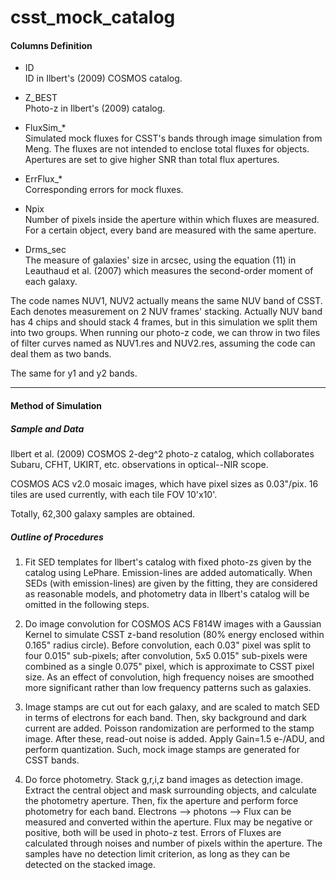 # csst_mock_catalog

#### Columns Definition

- ID  
  ID in Ilbert's (2009) COSMOS catalog.

- Z_BEST  
  Photo-z in Ilbert's (2009) catalog.

- FluxSim_*  
  Simulated mock fluxes for CSST's bands through image simulation from Meng. The fluxes are not intended to enclose total fluxes for objects. Apertures are set to give higher SNR than total flux apertures.

- ErrFlux_*  
  Corresponding errors for mock fluxes.

- Npix  
  Number of pixels inside the aperture within which fluxes are measured. For a certain object, every band are measured with the same aperture.

- Drms_sec  
  The measure of galaxies' size in arcsec, using the equation (11) in Leauthaud et al. (2007) which measures the second-order moment of each galaxy.

The code names NUV1, NUV2 actually means the same NUV band of CSST. Each denotes measurement on 2 NUV frames' stacking. Actually NUV band has 4 chips and should stack 4 frames, but in this simulation we split them into two groups. When running our photo-z code, we can throw in two files of filter curves named as NUV1.res and NUV2.res, assuming the code can deal them as two bands.

The same for y1 and y2 bands.

-----------

#### Method of Simulation

##### Sample and Data  

Ilbert et al. (2009) COSMOS 2-deg^2 photo-z catalog, which collaborates Subaru, CFHT, UKIRT, etc. observations in optical--NIR scope.

COSMOS ACS v2.0 mosaic images, which have pixel sizes as 0.03"/pix. 16 tiles are used currently, with each tile FOV 10'x10'. 

Totally, 62,300 galaxy samples are obtained.



##### Outline of Procedures

1. Fit SED templates for Ilbert's catalog with fixed photo-zs given by the catalog using LePhare. Emission-lines are added automatically. When SEDs (with emission-lines) are given by the fitting, they are considered as reasonable models, and photometry data in Ilbert's catalog will be omitted in the following steps.

2. Do image convolution for COSMOS ACS F814W images with a Gaussian Kernel to simulate CSST z-band resolution (80% energy enclosed within 0.165" radius circle). Before convolution, each 0.03" pixel was split to four 0.015" sub-pixels; after convolution, 5x5 0.015" sub-pixels were combined as a single 0.075" pixel, which is approximate to CSST pixel size. As an effect of convolution, high frequency noises are smoothed more significant rather than low frequency patterns such as galaxies.

3. Image stamps are cut out for each galaxy, and are scaled to match SED in terms of electrons for each band. Then, sky background and dark current are added. Poisson randomization are performed to the stamp image. After these, read-out noise is added. Apply Gain=1.5 e-/ADU, and perform quantization. 
   Such, mock image stamps are generated for CSST bands. 

4. Do force photometry. 
   Stack g,r,i,z band images as detection image. Extract the central object and mask surrounding objects, and calculate the photometry aperture. Then, fix the aperture and perform force photometry for each band. Electrons --> photons --> Flux can be measured and converted within the aperture. Flux may be negative or positive, both will be used in photo-z test. Errors of Fluxes are calculated through noises and number of pixels within the aperture.
   The samples have no detection limit criterion, as long as they can be detected on the stacked image.







